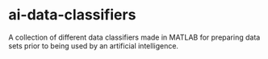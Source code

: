 # ai-data-classifiers
A collection of different data classifiers made in MATLAB for preparing data sets prior to being used by an artificial intelligence.
